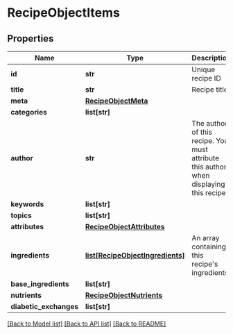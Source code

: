 # RecipeObjectItems

## Properties
Name | Type | Description | Notes
------------ | ------------- | ------------- | -------------
**id** | **str** | Unique recipe ID | [optional] 
**title** | **str** | Recipe title | [optional] 
**meta** | [**RecipeObjectMeta**](RecipeObjectMeta.md) |  | [optional] 
**categories** | **list[str]** |  | [optional] 
**author** | **str** | The author of this recipe. You must attribute this author when displaying this recipe. | [optional] 
**keywords** | **list[str]** |  | [optional] 
**topics** | **list[str]** |  | [optional] 
**attributes** | [**RecipeObjectAttributes**](RecipeObjectAttributes.md) |  | [optional] 
**ingredients** | [**list[RecipeObjectIngredients]**](RecipeObjectIngredients.md) | An array containing this recipe&#x27;s ingredients | [optional] 
**base_ingredients** | **list[str]** |  | [optional] 
**nutrients** | [**RecipeObjectNutrients**](RecipeObjectNutrients.md) |  | [optional] 
**diabetic_exchanges** | **list[str]** |  | [optional] 

[[Back to Model list]](../README.md#documentation-for-models) [[Back to API list]](../README.md#documentation-for-api-endpoints) [[Back to README]](../README.md)

